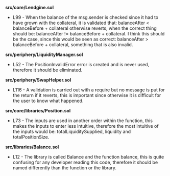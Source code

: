 **src/core/Lendgine.sol**
- L99 - When the balance of the msg.sender is checked since it had to have grown with the collateral, it is validated that: balanceAfter < balanceBefore + collateral otherwise reverts,
when the correct thing should be: balanceAfter != balanceBefore + collateral. I think this should be the case, since this would be seen as correct: balanceAfter > balanceBefore + collateral, something that is also invalid.


**src/periphery/LiquidityManager.sol**
- L52 - The PositionInvalidError error is created and is never used, therefore it should be eliminated.


**src/periphery/SwapHelper.sol**
- L116 - A validation is carried out with a require but no message is put for the return if it reverts, this is important since otherwise it is difficult for the user to know what happened.


**src/core/libraries/Position.sol**
- L73 - The inputs are used in another order within the function, this makes the inputs to enter less intuitive, therefore the most intuitive of the inputs would be: totalLiquiditySupplied, liquidity and totalPositionSize.


**src/libraries/Balance.sol**
- L12 - The library is called Balance and the function balance, this is quite confusing for any developer reading this code, therefore it should be named differently than the function or the library.
